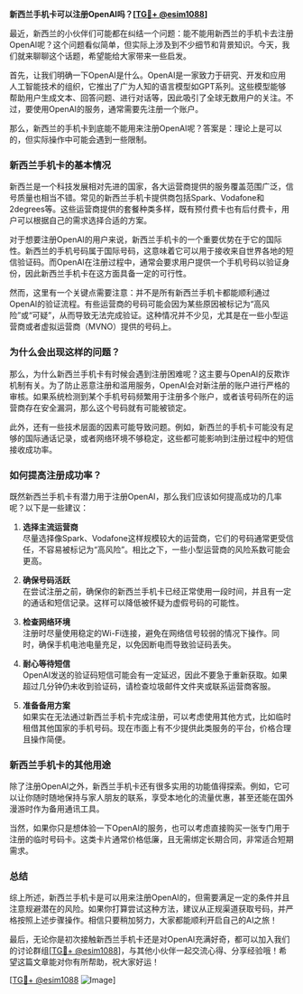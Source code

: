 **新西兰手机卡可以注册OpenAI吗？[[TG💪+ @esim1088](https://t.me/s/esim1088)]**

最近，新西兰的小伙伴们可能都在纠结一个问题：能不能用新西兰的手机卡去注册OpenAI呢？这个问题看似简单，但实际上涉及到不少细节和背景知识。今天，我们就来聊聊这个话题，希望能给大家带来一些启发。

首先，让我们明确一下OpenAI是什么。OpenAI是一家致力于研究、开发和应用人工智能技术的组织，它推出了广为人知的语言模型如GPT系列。这些模型能够帮助用户生成文本、回答问题、进行对话等，因此吸引了全球无数用户的关注。不过，要使用OpenAI的服务，通常需要先注册一个账户。

那么，新西兰的手机卡到底能不能用来注册OpenAI呢？答案是：理论上是可以的，但实际操作中可能会遇到一些限制。

### **新西兰手机卡的基本情况**

新西兰是一个科技发展相对先进的国家，各大运营商提供的服务覆盖范围广泛，信号质量也相当不错。常见的新西兰手机卡提供商包括Spark、Vodafone和2degrees等。这些运营商提供的套餐种类多样，既有预付费卡也有后付费卡，用户可以根据自己的需求选择合适的方案。

对于想要注册OpenAI的用户来说，新西兰手机卡的一个重要优势在于它的国际性。新西兰的手机号码属于国际号码，这意味着它可以用于接收来自世界各地的短信验证码。而OpenAI在注册过程中，通常会要求用户提供一个手机号码以验证身份，因此新西兰手机卡在这方面具备一定的可行性。

然而，这里有一个关键点需要注意：并不是所有新西兰手机卡都能顺利通过OpenAI的验证流程。有些运营商的号码可能会因为某些原因被标记为“高风险”或“可疑”，从而导致无法完成验证。这种情况并不少见，尤其是在一些小型运营商或者虚拟运营商（MVNO）提供的号码上。

### **为什么会出现这样的问题？**

那么，为什么新西兰手机卡有时候会遇到注册困难呢？这主要与OpenAI的反欺诈机制有关。为了防止恶意注册和滥用服务，OpenAI会对新注册的账户进行严格的审核。如果系统检测到某个手机号码频繁用于注册多个账户，或者该号码所在的运营商存在安全漏洞，那么这个号码就有可能被锁定。

此外，还有一些技术层面的因素可能导致问题。例如，新西兰的手机卡可能没有足够的国际通话记录，或者网络环境不够稳定，这些都可能影响到注册过程中的短信接收成功率。

### **如何提高注册成功率？**

既然新西兰手机卡有潜力用于注册OpenAI，那么我们应该如何提高成功的几率呢？以下是一些建议：

1. **选择主流运营商**  
   尽量选择像Spark、Vodafone这样规模较大的运营商，它们的号码通常更受信任，不容易被标记为“高风险”。相比之下，一些小型运营商的风险系数可能会更高。

2. **确保号码活跃**  
   在尝试注册之前，确保你的新西兰手机卡已经正常使用一段时间，并且有一定的通话和短信记录。这样可以降低被怀疑为虚假号码的可能性。

3. **检查网络环境**  
   注册时尽量使用稳定的Wi-Fi连接，避免在网络信号较弱的情况下操作。同时，确保手机电池电量充足，以免因断电而导致验证码丢失。

4. **耐心等待短信**  
   OpenAI发送的验证码短信可能会有一定延迟，因此不要急于重新获取。如果超过几分钟仍未收到验证码，请检查垃圾邮件文件夹或联系运营商客服。

5. **准备备用方案**  
   如果实在无法通过新西兰手机卡完成注册，可以考虑使用其他方式，比如临时租借其他国家的手机号码。现在市面上有不少提供此类服务的平台，价格合理且操作简便。

### **新西兰手机卡的其他用途**

除了注册OpenAI之外，新西兰手机卡还有很多实用的功能值得探索。例如，它可以让你随时随地保持与家人朋友的联系，享受本地化的流量优惠，甚至还能在国外漫游时作为备用通讯工具。

当然，如果你只是想体验一下OpenAI的服务，也可以考虑直接购买一张专门用于注册的临时号码卡。这类卡片通常价格低廉，且无需绑定长期合同，非常适合短期需求。

### **总结**

综上所述，新西兰手机卡是可以用来注册OpenAI的，但需要满足一定的条件并且注意规避潜在的风险。如果你打算尝试这种方法，建议从正规渠道获取号码，并严格按照上述步骤操作。相信只要稍加努力，大家都能顺利开启自己的AI之旅！

最后，无论你是初次接触新西兰手机卡还是对OpenAI充满好奇，都可以加入我们的讨论群组[[TG💪+ @esim1088](https://t.me/s/esim1088)]，与其他小伙伴一起交流心得、分享经验哦！希望这篇文章能对你有所帮助，祝大家好运！

[[TG💪+ @esim1088](https://t.me/s/esim1088) ![Image](https://i.postimg.cc/4NQfJmqS/Snipaste-2025-05-13-00-14-12.png)]